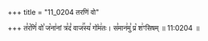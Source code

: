 +++
title = "11_0204 तरणिं वो"

+++
त꣣र꣡णिं꣢ वो꣣ ज꣡ना꣢नां त्र꣣दं꣡ वाज꣢꣯स्य꣣ गो꣡म꣢तः। स꣣मान꣢मु꣣ प्र꣡ श꣢ꣳसिषम् ॥ 11:0204 ॥